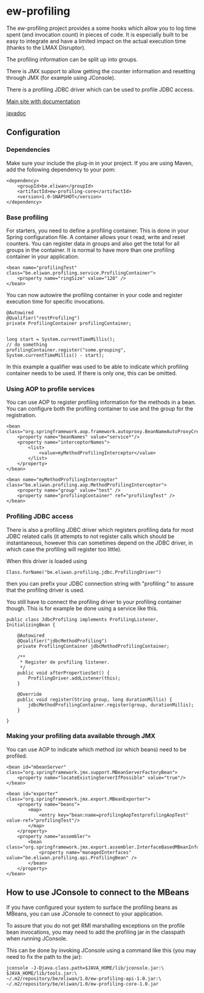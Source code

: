 ew-profiling
============

The ew-profiling project provides a some hooks which allow you to log
time spent (and invocation count) in pieces of code. It is especially built
to be easy to integrate and have a limited impact on the actual execution
time (thanks to the LMAX Disruptor).

The profiling information can be split up into groups.

There is JMX support to allow getting the counter information and
resetting through JMX (for example using JConsole).

There is a profiling JDBC driver which can be used to profile JDBC
access.


[Main site with documentation](http://www/eliwan.be/oss/ew-profiling/)

[javadoc](http://joachimvda.github.io/ew-profiling/)


Configuration
-------------

### Dependencies

Make sure your include the plug-in in your project. If you are using
Maven, add the following dependency to your pom:

    <dependency>
        <groupId>be.eliwan</groupId>
        <artifactId>ew-profiling-core</artifactId>
        <version>1.0-SNAPSHOT</version>
    </dependency>


### Base profiling

For starters, you need to define a profiling container. This is done
in your Spring configuration file. A container allows your t read, write
and reset counters. You can register data in groups and also get the total
for all groups in the container. It is normal to have more than one
profiling container in your application.

    <bean name="profilingTest" class="be.eliwan.profiling.service.ProfilingContainer">
        <property name="ringSize" value="128" />
    </bean>

You can now autowire the profiling container in your code and
register execution time for specific invocations.

    @Autowired
    @Qualifier("restProfiling")
    private ProfilingContainer profilingContainer;
    
    
    long start = System.currentTimeMillis();
    // do something
    profilingContainer.register("some.grouping", System.currentTimeMillis() - start);

In this example a qualifier was used to be able to indicate which
profiling container needs to be used. If there is only one, this can be
omitted.

### Using AOP to profile services

You can use AOP to register profiling information for the methods in
a bean. You can configure both the profiling container to use and the
group for the registration.

    <bean class="org.springframework.aop.framework.autoproxy.BeanNameAutoProxyCreator">
        <property name="beanNames" value="service*"/>
        <property name="interceptorNames">
            <list>
                <value>myMethodProfilingInterceptor</value>
            </list>
        </property>
    </bean>

    <bean name="myMethodProfilingInterceptor" class="be.eliwan.profiling.aop.MethodProfilingInterceptor">
        <property name="group" value="test" />
        <property name="profilingContainer" ref="profilingTest" />
    </bean>
    
### Profiling JDBC access

There is also a profiling JDBC driver which registers profiling data
for most JDBC related calls (it attempts to not register calls which
should be instantaneous, however this can sometimes depend on the JDBC
driver, in which case the profiling will register too little).

When this driver is loaded using

    Class.forName("be.eliwan.profiling.jdbc.ProfilingDriver")

then you can prefix your JDBC connection string with "profiling:" to
assure that the profiling driver is used.

You still have to connect the profiling driver to your profiling
container though. This is for example be done using a service like
this.

    public class JdbcProfiling implements ProfilingListener, InitializingBean {

        @Autowired
        @Qualifier("jdbcMethodProfiling")
        private ProfilingContainer jdbcMethodProfilingContainer;
        
        /**
         * Register de profiling listener.
         */
        public void afterPropertiesSet() {
            ProfilingDriver.addListener(this);
        }
        
        @Override
        public void register(String group, long durationMillis) {
            jdbcMethodProfilingContainer.register(group, durationMillis);
        }
        
    }

### Making your profiling data available through JMX

You can use AOP to indicate which method (or which beans) need to be profiled.

    <bean id="mbeanServer" class="org.springframework.jmx.support.MBeanServerFactoryBean">
        <property name="locateExistingServerIfPossible" value="true"/>
    </bean>

    <bean id="exporter" class="org.springframework.jmx.export.MBeanExporter">
        <property name="beans">
            <map>
                <entry key="bean:name=profilingAopTestprofilingAopTest" value-ref="profilingTest"/>
            </map>
        </property>
        <property name="assembler">
            <bean class="org.springframework.jmx.export.assembler.InterfaceBasedMBeanInfoAssembler">
                <property name="managedInterfaces" value="be.eliwan.profiling.api.ProfilingBean" />
            </bean>
        </property>
    </bean>

How to use JConsole to connect to the MBeans
--------------------------------------------

If you have configured your system to surface the profiling beans as
MBeans, you can use JConsole to connect to your application.

To assure that you do not get RMI marshalling exceptions on the
profile bean invocations, you may need to add the profiling jar in the
classpath when running JConsole.

This can be done by invoking JConsole using a command like this (you
may need to fix the path to the jar):

    jconsole -J-Djava.class.path=$JAVA_HOME/lib/jconsole.jar:\
    $JAVA_HOME/lib/tools.jar:\
    ~/.m2/repository/be/eliwan/1.0/ew-profiling-api-1.0.jar:\
    ~/.m2/repository/be/eliwan/1.0/ew-profiling-core-1.0.jar
